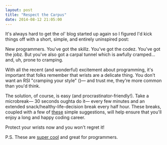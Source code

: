```yaml
---
layout: post
title: "Respect the Carpus"
date: 2014-08-12 21:05:00
---
```


It's always hard to get the ol' blog started up again so I figured I'd kick things off with a short, simple, and entirely uninspired post:

New programmers. You've got the skillz. You've got the codez. You've got the jobz. But you've also got a carpal tunnel which is awfully cramped... and, uh, prone to cramping.

With all the recent (and wonderful) excitement about programming, it's important that folks remember that wrists are a delicate thing. You don't want an RSI "cramping your style" ()&mdash; and trust me, they're more
common than you'd think.

The solution, of course, is easy (and procrastinator-friendly!). Take a microbreak&mdash; 30 seconds oughta do it&mdash; every few minutes and an extended snack/healthy-life-decision break every half hour.
These breaks, coupled with a few of [these](http://cs.brown.edu/about/system/ergo/prevention/) simple suggestions, will help ensure that you'll enjoy a long and happy coding career.

Protect your wrists now and you won't regret it!

P.S. These are [super cool](https://www.kinesis-ergo.com/shop/advantage-for-pc-mac/) and great for programmers.
